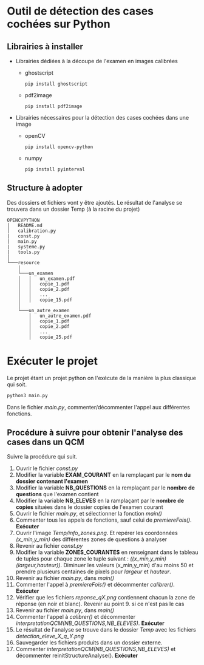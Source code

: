 # Outil de détection des cases cochées sur Python
## Librairies à installer
- Librairies dédiées à la découpe de l'examen en images calibrées
  - ghostscript
    
        pip install ghostscript

  - pdf2image

        pip install pdf2image

- Librairies nécessaires pour la détection des cases cochées dans une image
  -  openCV
  
         pip install opencv-python


  -  numpy
  
         pip install pyinterval

## Structure à adopter
Des dossiers et fichiers vont y être ajoutés. Le résultat de l'analyse se trouvera dans un dossier Temp (à la racine du projet)  
```
OPENCVPYTHON
│   README.md
│   calibration.py
|   const.py
|   main.py
|   systeme.py
|   tools.py    
│
└───resource
    │
    └───un_examen
    │   │   un_examen.pdf
    │   │   copie_1.pdf
    │   │   copie_2.pdf
    │   │   ...
    │   │   copie_15.pdf
    │
    └───un_autre_examen
        │   un_autre_examen.pdf
        │   copie_1.pdf
        │   copie_2.pdf
        │   ...
        │   copie_25.pdf
```

# Exécuter le projet
Le projet étant un projet python on l'exécute de la manière la plus classique qui soit.
```bash
python3 main.py
```
Dans le fichier *main.py*, commenter/décommenter l'appel aux différentes fonctions.
## Procédure à suivre pour obtenir l'analyse des cases dans un QCM
Suivre la procédure qui suit.
1. Ouvrir le fichier *const.py*
2. Modifier la variable **EXAM_COURANT** en la remplaçant par le **nom du dossier contenant l'examen**
3. Modifier la variable **NB_QUESTIONS** en la remplaçant par le **nombre de questions** que l'examen contient
4. Modifier la variable **NB_ELEVES** en la ramplaçant par le **nombre de copies** situées dans le dossier copies de l'examen courant
5. Ouvrir le fichier *main.py*, et sélectionner la fonction *main()*
6. Commenter tous les appels de fonctions, sauf celui de *premiereFois()*. **Exécuter**
7. Ouvrir l'image *Temp/info_zones.png*. Et repérer les coordonnées *(x_min,y_min)* des différentes zones de questions à analyser
8. Revenir au fichier *const.py*
9. Modifier la variable **ZONES_COURANTES** en renseignant dans le tableau de tuples pour chaque zone le tuple suivant : *((x_min,y_min)(largeur,hauteur))*. Diminuer les valeurs (x_min,y_min) d'au moins 50 et prendre plusieurs centaines de pixels pour *largeur* et *hauteur*.
10. Revenir au fichier *main.py*, dans *main()*
11. Commenter l'appel à *premiereFois()* et décommenter *calibrer()*. **Exécuter**
12. Vérifier que les fichiers *reponse_qX.png* contiennent chacun la zone de réponse (en noir et blanc). Revenir au point 9. si ce n'est pas le cas
13. Revenir au fichier *main.py*, dans *main()*
14. Commenter l'appel à *calibrer()* et décommenter *interpretationQCM(NB_QUESTIONS,NB_ELEVES)*. **Exécuter**
15. Le résultat de l'analyse se trouve dans le dossier *Temp* avec les fichiers *detection_eleve_X_q_Y.png*
16. Sauvegarder les fichiers produits dans un dossier externe.
17. Commenter *interpretationQCM(NB_QUESTIONS,NB_ELEVES)* et décommenter reinitStructureAnalyse(). **Exécuter**
